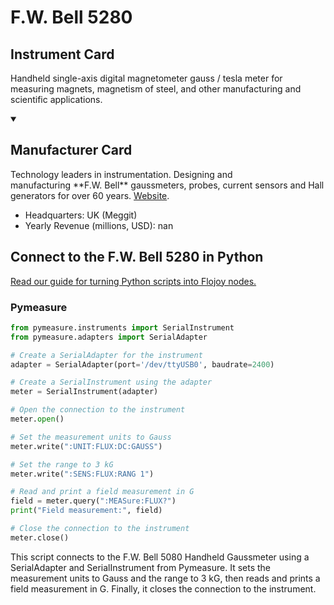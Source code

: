 
# F.W. Bell 5280

## Instrument Card

Handheld single-axis digital magnetometer gauss / tesla meter for measuring magnets, magnetism of steel, and other manufacturing and scientific applications.

<details open>
<summary><h2>Manufacturer Card</h2></summary>
Technology leaders in instrumentation. Designing and manufacturing **F.W. Bell** gaussmeters, probes, current sensors and Hall generators for over 60 years. <a href=https://fwbell.com/>Website</a>.

<ul>
  <li>Headquarters: UK (Meggit)</li>
  <li>Yearly Revenue (millions, USD): nan</li>
</ul>
</details>

## Connect to the F.W. Bell 5280 in Python

[Read our guide for turning Python scripts into Flojoy nodes.](https://docs.flojoy.ai/custom-nodes/creating-custom-node/)


### Pymeasure


```python
from pymeasure.instruments import SerialInstrument
from pymeasure.adapters import SerialAdapter

# Create a SerialAdapter for the instrument
adapter = SerialAdapter(port='/dev/ttyUSB0', baudrate=2400)

# Create a SerialInstrument using the adapter
meter = SerialInstrument(adapter)

# Open the connection to the instrument
meter.open()

# Set the measurement units to Gauss
meter.write(":UNIT:FLUX:DC:GAUSS")

# Set the range to 3 kG
meter.write(":SENS:FLUX:RANG 1")

# Read and print a field measurement in G
field = meter.query(":MEASure:FLUX?")
print("Field measurement:", field)

# Close the connection to the instrument
meter.close()
```

This script connects to the F.W. Bell 5080 Handheld Gaussmeter using a SerialAdapter and SerialInstrument from Pymeasure. It sets the measurement units to Gauss and the range to 3 kG, then reads and prints a field measurement in G. Finally, it closes the connection to the instrument.

